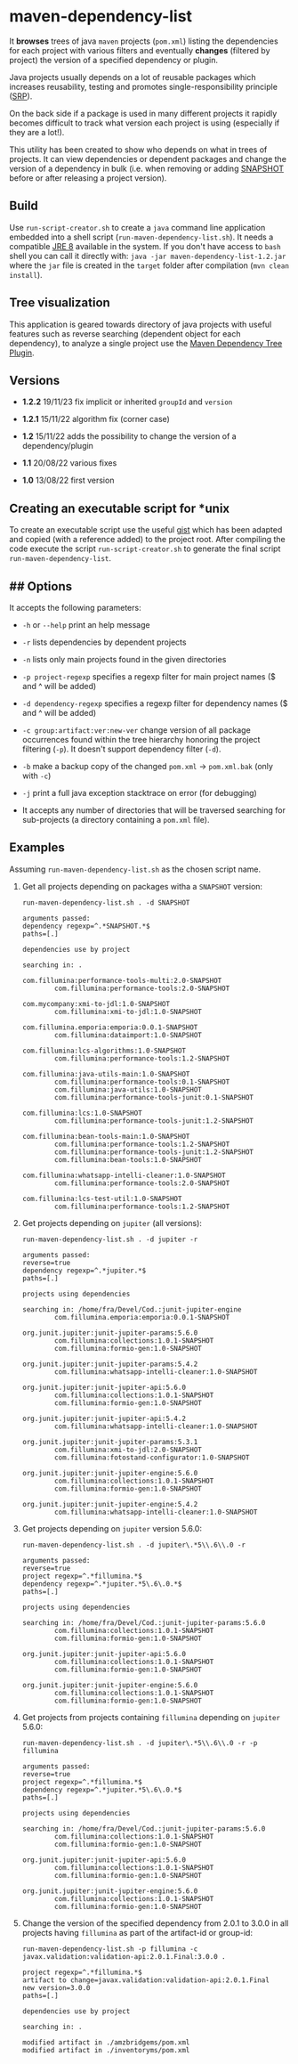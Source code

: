 # maven-dependency-list

It **browses** trees of java `maven` projects (`pom.xml`) listing the dependencies for each project with various filters and eventually **changes** (filtered by project) the version of a specified dependency or plugin.

Java projects usually depends on a lot of reusable packages which increases reusability, testing and promotes single-responsibility principle ([SRP](https://en.wikipedia.org/wiki/Single-responsibility_principle)).

On the back side if a package is used in many different projects it rapidly becomes difficult to track what version each project is using (especially if they are a lot!).

This utility has been created to show who depends on what in trees of projects. It can view dependencies or dependent packages and change the version of a dependency in bulk (i.e. when removing or adding [SNAPSHOT](https://maven.apache.org/guides/getting-started/index.html#what-is-a-snapshot-version) before or after releasing a project version).

## Build

Use  `run-script-creator.sh` to create a `java` command line application embedded into a shell script (`run-maven-dependency-list.sh`). It needs a compatible [JRE 8](https://www.java.com/en/download/manual.jsp) available in the system. If you don't have access to `bash` shell you can call it directly with: `java -jar maven-dependency-list-1.2.jar`  where the `jar` file is created in the `target` folder after compilation (`mvn clean install`).

## Tree visualization

This application is geared towards directory of java projects with useful features such as reverse searching (dependent object for each dependency), to analyze a single project use the [Maven Dependency Tree Plugin](https://maven.apache.org/plugins/maven-dependency-plugin/tree-mojo.html).

## Versions

- **1.2.2** 19/11/23 fix implicit or inherited `groupId` and `version`

- **1.2.1** 15/11/22 algorithm fix (corner case)

- **1.2** 15/11/22 adds the possibility to change the version of a dependency/plugin

- **1.1** 20/08/22 various fixes

- **1.0** 13/08/22 first version

## Creating an executable script for *unix

To create an executable script use the useful [gist](https://gist.github.com/briandealwis/782862/9cc9ef8a78af3bb78a692313f8bfa6fb76ab4663) which has been adapted and copied (with a reference added) to the project root. After compiling the code execute the script `run-script-creator.sh` to generate the final script `run-maven-dependency-list`.

## ## Options

It accepts the following parameters:

- `-h` or `--help` print an help message

- `-r` lists dependencies by dependent projects

- `-n` lists only main projects found in the given directories

- `-p project-regexp` specifies a regexp filter for main project names ($ and ^ will be added)

- `-d dependency-regexp` specifies a regexp filter for dependency names ($ and ^ will be added)

- `-c group:artifact:ver:new-ver` change version of all package occurrences  found within the tree hierarchy honoring the project filtering (`-p`).
  It doesn't support dependency filter (`-d`).

- `-b` make a backup copy of the changed `pom.xml` -> `pom.xml.bak` (only with `-c`)

- `-j` print a full java exception stacktrace on error (for debugging)

- It accepts any number of directories that will be traversed searching for sub-projects (a directory containing a `pom.xml` file).

## Examples

Assuming `run-maven-dependency-list.sh` as the chosen script name.

1. Get all projects depending on packages witha a  `SNAPSHOT` version:
   
   ```
   run-maven-dependency-list.sh . -d SNAPSHOT
   ```
   
   ```
   arguments passed:
   dependency regexp=^.*SNAPSHOT.*$
   paths=[.]
   
   dependencies use by project
   
   searching in: .
   
   com.fillumina:performance-tools-multi:2.0-SNAPSHOT
           com.fillumina:performance-tools:2.0-SNAPSHOT
   
   com.mycompany:xmi-to-jdl:1.0-SNAPSHOT
           com.fillumina:xmi-to-jdl:1.0-SNAPSHOT
   
   com.fillumina.emporia:emporia:0.0.1-SNAPSHOT
           com.fillumina:dataimport:1.0-SNAPSHOT
   
   com.fillumina:lcs-algorithms:1.0-SNAPSHOT
           com.fillumina:performance-tools:1.2-SNAPSHOT
   
   com.fillumina:java-utils-main:1.0-SNAPSHOT
           com.fillumina:performance-tools:0.1-SNAPSHOT
           com.fillumina:java-utils:1.0-SNAPSHOT
           com.fillumina:performance-tools-junit:0.1-SNAPSHOT
   
   com.fillumina:lcs:1.0-SNAPSHOT
           com.fillumina:performance-tools-junit:1.2-SNAPSHOT
   
   com.fillumina:bean-tools-main:1.0-SNAPSHOT
           com.fillumina:performance-tools:1.2-SNAPSHOT
           com.fillumina:performance-tools-junit:1.2-SNAPSHOT
           com.fillumina:bean-tools:1.0-SNAPSHOT
   
   com.fillumina:whatsapp-intelli-cleaner:1.0-SNAPSHOT
           com.fillumina:performance-tools:2.0-SNAPSHOT
   
   com.fillumina:lcs-test-util:1.0-SNAPSHOT
           com.fillumina:performance-tools:1.2-SNAPSHOT
   ```

2. Get projects depending on `jupiter` (all versions):
   
   ```
   run-maven-dependency-list.sh . -d jupiter -r
   ```
   
   ```
   arguments passed:
   reverse=true
   dependency regexp=^.*jupiter.*$
   paths=[.]
   
   projects using dependencies
   
   searching in: /home/fra/Devel/Cod.:junit-jupiter-engine
           com.fillumina.emporia:emporia:0.0.1-SNAPSHOT
   
   org.junit.jupiter:junit-jupiter-params:5.6.0
           com.fillumina:collections:1.0.1-SNAPSHOT
           com.fillumina:formio-gen:1.0-SNAPSHOT
   
   org.junit.jupiter:junit-jupiter-params:5.4.2
           com.fillumina:whatsapp-intelli-cleaner:1.0-SNAPSHOT
   
   org.junit.jupiter:junit-jupiter-api:5.6.0
           com.fillumina:collections:1.0.1-SNAPSHOT
           com.fillumina:formio-gen:1.0-SNAPSHOT
   
   org.junit.jupiter:junit-jupiter-api:5.4.2
           com.fillumina:whatsapp-intelli-cleaner:1.0-SNAPSHOT
   
   org.junit.jupiter:junit-jupiter-params:5.3.1
           com.fillumina:xmi-to-jdl:2.0-SNAPSHOT
           com.fillumina:fotostand-configurator:1.0-SNAPSHOT
   
   org.junit.jupiter:junit-jupiter-engine:5.6.0
           com.fillumina:collections:1.0.1-SNAPSHOT
           com.fillumina:formio-gen:1.0-SNAPSHOT
   
   org.junit.jupiter:junit-jupiter-engine:5.4.2
           com.fillumina:whatsapp-intelli-cleaner:1.0-SNAPSHOT
   ```

3. Get projects depending on `jupiter` version 5.6.0:
   
   ```
   run-maven-dependency-list.sh . -d jupiter\.*5\\.6\\.0 -r
   ```
   
   ```
   arguments passed:
   reverse=true
   project regexp=^.*fillumina.*$
   dependency regexp=^.*jupiter.*5\.6\.0.*$
   paths=[.]
   
   projects using dependencies
   
   searching in: /home/fra/Devel/Cod.:junit-jupiter-params:5.6.0
           com.fillumina:collections:1.0.1-SNAPSHOT
           com.fillumina:formio-gen:1.0-SNAPSHOT
   
   org.junit.jupiter:junit-jupiter-api:5.6.0
           com.fillumina:collections:1.0.1-SNAPSHOT
           com.fillumina:formio-gen:1.0-SNAPSHOT
   
   org.junit.jupiter:junit-jupiter-engine:5.6.0
           com.fillumina:collections:1.0.1-SNAPSHOT
           com.fillumina:formio-gen:1.0-SNAPSHOT
   ```

4. Get projects from projects containing `fillumina` depending on `jupiter`  5.6.0:
   
   ```
   run-maven-dependency-list.sh . -d jupiter\.*5\\.6\\.0 -r -p fillumina
   ```
   
   ```
   arguments passed:
   reverse=true
   project regexp=^.*fillumina.*$
   dependency regexp=^.*jupiter.*5\.6\.0.*$
   paths=[.]
   
   projects using dependencies
   
   searching in: /home/fra/Devel/Cod.:junit-jupiter-params:5.6.0
           com.fillumina:collections:1.0.1-SNAPSHOT
           com.fillumina:formio-gen:1.0-SNAPSHOT
   
   org.junit.jupiter:junit-jupiter-api:5.6.0
           com.fillumina:collections:1.0.1-SNAPSHOT
           com.fillumina:formio-gen:1.0-SNAPSHOT
   
   org.junit.jupiter:junit-jupiter-engine:5.6.0
           com.fillumina:collections:1.0.1-SNAPSHOT
           com.fillumina:formio-gen:1.0-SNAPSHOT
   ```

5. Change the version of the specified dependency from 2.0.1 to 3.0.0 in all projects having `fillumina` as part of the artifact-id or group-id:
   
   ```
   run-maven-dependency-list.sh -p fillumina -c javax.validation:validation-api:2.0.1.Final:3.0.0 .
   ```
   
   ```
   project regexp=^.*fillumina.*$
   artifact to change=javax.validation:validation-api:2.0.1.Final
   new version=3.0.0
   paths=[.]
   
   dependencies use by project
   
   searching in: .
   
   modified artifact in ./amzbridgems/pom.xml
   modified artifact in ./inventoryms/pom.xml
   ```
